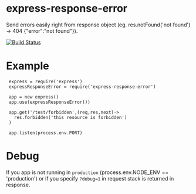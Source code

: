 # express-response-error

Send errors easily right from response object (eg. res.notFound('not found') -> 404 {"error":"not found"}).

[![Build Status](https://travis-ci.org/jakubknejzlik/express-response-error.svg?branch=master)](https://travis-ci.org/jakubknejzlik/express-response-error)

# Example

```
 express = require('express')
 expressResponseError = require('express-response-error')

 app = new express()
 app.use(expressResponseError())

 app.get('/test/forbidden',(req,res,next)->
   res.forbidden('this resource is forbidden')
 )

 app.listen(process.env.PORT)

```

# Debug

If you app is not running in `production` (process.env.NODE_ENV == 'production') or if you specify `?debug=1` in request stack is returned in response.